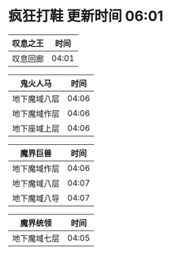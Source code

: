 # 疯狂打鞋 更新时间 06:01

| 叹息之王   | 时间    |
|--------|-------|
| 叹息回廊 | 04:01 |

| 鬼火人马   | 时间    |
|--------|-------|
| 地下魔域八层 | 04:06 |
| 地下魔域作层 | 04:06 |
| 地下座域上层 | 04:06 |

| 魔界巨兽   | 时间    |
|--------|-------|
| 地下魔域作层 | 04:06 |
| 地下魔域八层 | 04:07 |
| 地下魔域八导 | 04:07 |

| 魔界统领   | 时间    |
|--------|-------|
| 地下魔域七层 | 04:05 |